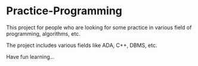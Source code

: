 # Practice-Programming

This project for people who are looking for some practice in various field of programming, algorithms, etc.

The project includes various fields like ADA, C++, DBMS, etc.

Have fun learning...
